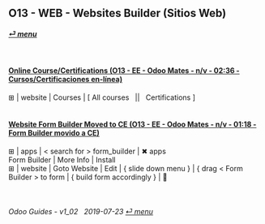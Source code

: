 ## O13 - WEB - Websites Builder (Sitios Web)
#### [_&#x23CE; menu_](/o13/ee/o13-ee-guides_menu.md)  

<br>

#### [Online Course/Certifications (O13 - EE - Odoo Mates - n/v - 02:36 - Cursos/Certificaciones en-línea)](https://youtube.com/embed/Ehoe2QK4Mgg?autoplay=1&start=0&end=0&rel=0)
&#x229E; | website | Courses | \[ All courses &nbsp; || &nbsp; Certifications ]<br><br>

#### [Website Form Builder Moved to CE (O13 - EE - Odoo Mates - n/v - 01:18 - Form Builder movido a CE)](https://youtube.com/embed/o3WGNq4i344?autoplay=1&start=0&end=0&rel=0)
&#x229E; | apps | \< search for \> form_builder | &#x2716; apps  
Form Builder | More Info | Install  
&#x229E; | website | Goto Website | Edit | { slide down menu } | { drag < Form Builder \> to form | { build form accordingly } | &#x1F4BE;

<br>

###### Odoo Guides - v1_02 &nbsp; 2019-07-23  [_&#x23CE; menu_](/o13/ee/o13-ee-guides_menu.md)  
